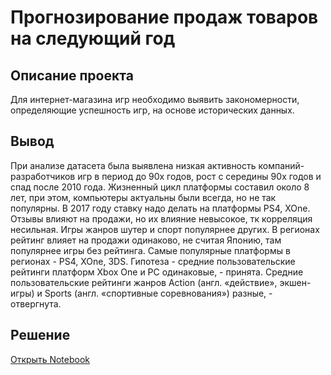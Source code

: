 # Прогнозирование продаж товаров на следующий год
## Описание проекта

Для интернет-магазина игр необходимо выявить закономерности, определяющие успешность игр, на основе исторических данных.
## Вывод
При анализе датасета была выявлена низкая активность компаний-разработчиков игр в период до 90х годов, рост с середины 90х годов и спад после 2010 года. Жизненный цикл платформы составил около 8 лет, при этом, компьютеры актуальны были всегда, но не так популярны. В 2017 году ставку надо делать на платформы PS4, XOne. Отзывы влияют на продажи, но их влияние невысокое, тк корреляция несильная. Игры жанров шутер и спорт популярнее других. В регионах рейтинг влияет на продажи одинаково, не считая Японию, там популярнее игры без рейтинга. Самые популярные платформы в регионах - PS4, XOne, 3DS. Гипотеза - средние пользовательские рейтинги платформ Xbox One и PC одинаковые, - принята. Средние пользовательские рейтинги жанров Action (англ. «действие», экшен-игры) и Sports (англ. «спортивные соревнования») разные, - отвергнута.
## Решение
[Открыть Notebook](https://github.com/S1udent/yandex-practicum/blob/main/5-Прогнозирование%20продаж%20товаров%20на%20следующий%20год/Прогнозирование%20продаж%20товара%20на%20следующий%20год.ipynb)
